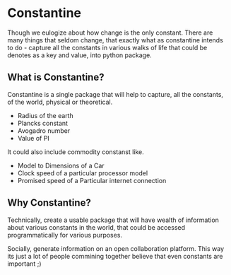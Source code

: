 # Constantine

Though we eulogize about how change is the only constant. There are many things that seldom change, that exactly what as constantine intends to do - capture all the constants in various walks of life that could be denotes as a key and value, into  python package.

## What is Constantine?

Constantine is a single package that will help to capture, all the constants, of the world, physical or theoretical.
- Radius of the earth
- Plancks constant
- Avogadro number
- Value of PI

It could also include commodity constanst like.
- Model to Dimensions of a Car
- Clock speed of a particular processor model
- Promised speed of a Particular internet connection

## Why Constantine?

Technically, create a usable package that will have wealth of information about various constants in the world, that could be accessed programmatically for various purposes.

Socially, generate information on an open collaboration platform. This way its just a lot of people commining together believe that even constants are important ;)


